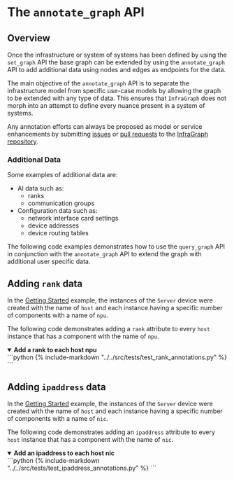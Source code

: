 
# The `annotate_graph` API

## Overview
Once the infrastructure or system of systems has been defined by using the `set_graph` API the base graph can be extended by using the `annotate_graph` API to add additional data using nodes and edges as endpoints for the data.

The main objective of the `annotate_graph` API is to separate the infrastructure model from specific use-case models by allowing the graph to be extended with any type of data.  This ensures that `InfraGraph` does not morph into an attempt to define every nuance present in a system of systems.

Any annotation efforts can always be proposed as model or service enhancements by submitting [issues](https://github.com/Keysight/infragraph/issues) or [pull requests](https://github.com/Keysight/infragraph/pulls) to the [InfraGraph repository](https://github.com/Keysight/infragraph).

### Additional Data
Some examples of additional data are:
  - AI data such as:
    - ranks
    - communication groups
  - Configuration data such as:
    - network interface card settings
    - device addresses
    - device routing tables

The following code examples demonstrates how to use the `query_graph` API in conjunction with the `annotate_graph` API to extend the graph with additional user specific data.

## Adding `rank` data
In the [Getting Started](create.md) example, the instances of the `Server` device were created with the name of `host` and each instance having a specific number of components with a name of `npu`.

The following code demonstrates adding a `rank` attribute to every `host` instance that has a component with the name of `npu`.
<details open>
<summary><strong>Add a rank to each host npu</strong></summary>
```python
{% include-markdown "../../src/tests/test_rank_annotations.py" %}
```
</details>

## Adding `ipaddress` data
In the [Getting Started](create.md) example, the instances of the `Server` device were created with the name of `host` and each instance having a specific number of components with a name of `nic`.

The following code demonstrates adding an `ipaddress` attribute to every `host` instance that has a component with the name of `nic`.
<details open>
<summary><strong>Add an ipaddress to each host nic</strong></summary>
```python
{% include-markdown "../../src/tests/test_ipaddress_annotations.py" %}
```
</details>
